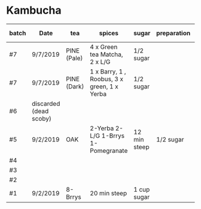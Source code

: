 # Kambucha


| batch | Date | tea | spices | sugar | preparation | Scoby | Bottling Date |2nd Fermentation |Result | 
-------|-------|-----|--------|-------|-------------|-------|---------------|-----------------|-------|
|#7 |9/7/2019| PINE (Pale)| 4 x Green tea Matcha, 2 x L/G|1/2 sugar |
|#7 |9/7/2019| PINE (Dark)| 1 x Barry, 1 , Roobus, 3 x green, 1 x Yerba|1/2 sugar |
|#6 |discarded (dead scoby)|
|#5 |9/2/2019| OAK|2-Yerba 2-L/G 1-Brrys 1-Pomegranate|12 min steep|1/2 sugar |Cayenne Pepper Turmeric |CW scoby| 4 days | :shipit|
|#4 |
|#3 |
|#2 |
|#1 |9/2/2019|8-Brrys |20 min steep|1 cup sugar | |CW scoby|discarded to sweet|
